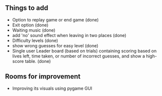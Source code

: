 ## Things to add
- Option to replay game or end game (done)
- Exit option (done)
- Waiting music (done)
- add 'no' sound effect when leaving in two places (done)
- Difficulty levels (done)
- show wrong guesses for easy level (done)
- Single user Leader board (based on trials) containing scoring based on lives left, time taken, or number of incorrect guesses, and show a high-score table. (done)

## Rooms for improvement
- Improving its visuals using pygame GUI